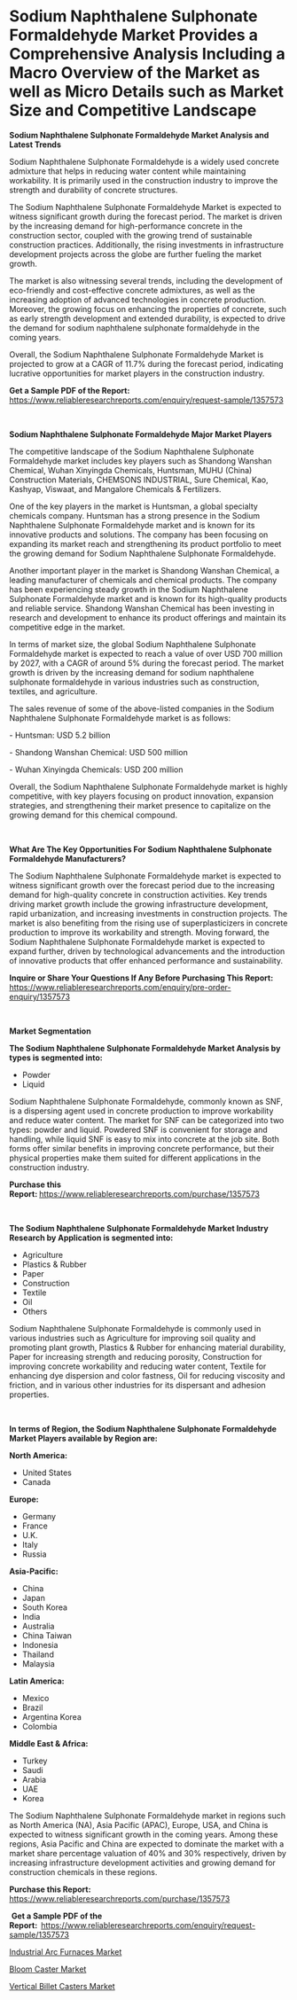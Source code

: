 <p><h1>Sodium Naphthalene Sulphonate Formaldehyde Market Provides a Comprehensive Analysis Including a Macro Overview of the Market as well as Micro Details such as Market Size and Competitive Landscape</h1></p><p><strong>Sodium Naphthalene Sulphonate Formaldehyde Market Analysis and Latest Trends</strong></p>
<p><p>Sodium Naphthalene Sulphonate Formaldehyde is a widely used concrete admixture that helps in reducing water content while maintaining workability. It is primarily used in the construction industry to improve the strength and durability of concrete structures.</p><p>The Sodium Naphthalene Sulphonate Formaldehyde Market is expected to witness significant growth during the forecast period. The market is driven by the increasing demand for high-performance concrete in the construction sector, coupled with the growing trend of sustainable construction practices. Additionally, the rising investments in infrastructure development projects across the globe are further fueling the market growth.</p><p>The market is also witnessing several trends, including the development of eco-friendly and cost-effective concrete admixtures, as well as the increasing adoption of advanced technologies in concrete production. Moreover, the growing focus on enhancing the properties of concrete, such as early strength development and extended durability, is expected to drive the demand for sodium naphthalene sulphonate formaldehyde in the coming years.</p><p>Overall, the Sodium Naphthalene Sulphonate Formaldehyde Market is projected to grow at a CAGR of 11.7% during the forecast period, indicating lucrative opportunities for market players in the construction industry.</p></p>
<p><strong>Get a Sample PDF of the Report:&nbsp;</strong> <a href="https://www.reliableresearchreports.com/enquiry/request-sample/1357573">https://www.reliableresearchreports.com/enquiry/request-sample/1357573</a></p>
<p>&nbsp;</p>
<p><strong>Sodium Naphthalene Sulphonate Formaldehyde Major Market Players</strong></p>
<p><p>The competitive landscape of the Sodium Naphthalene Sulphonate Formaldehyde market includes key players such as Shandong Wanshan Chemical, Wuhan Xinyingda Chemicals, Huntsman, MUHU (China) Construction Materials, CHEMSONS INDUSTRIAL, Sure Chemical, Kao, Kashyap, Viswaat, and Mangalore Chemicals & Fertilizers.</p><p>One of the key players in the market is Huntsman, a global specialty chemicals company. Huntsman has a strong presence in the Sodium Naphthalene Sulphonate Formaldehyde market and is known for its innovative products and solutions. The company has been focusing on expanding its market reach and strengthening its product portfolio to meet the growing demand for Sodium Naphthalene Sulphonate Formaldehyde.</p><p>Another important player in the market is Shandong Wanshan Chemical, a leading manufacturer of chemicals and chemical products. The company has been experiencing steady growth in the Sodium Naphthalene Sulphonate Formaldehyde market and is known for its high-quality products and reliable service. Shandong Wanshan Chemical has been investing in research and development to enhance its product offerings and maintain its competitive edge in the market.</p><p>In terms of market size, the global Sodium Naphthalene Sulphonate Formaldehyde market is expected to reach a value of over USD 700 million by 2027, with a CAGR of around 5% during the forecast period. The market growth is driven by the increasing demand for sodium naphthalene sulphonate formaldehyde in various industries such as construction, textiles, and agriculture.</p><p>The sales revenue of some of the above-listed companies in the Sodium Naphthalene Sulphonate Formaldehyde market is as follows:</p><p>- Huntsman: USD 5.2 billion</p><p>- Shandong Wanshan Chemical: USD 500 million</p><p>- Wuhan Xinyingda Chemicals: USD 200 million</p><p>Overall, the Sodium Naphthalene Sulphonate Formaldehyde market is highly competitive, with key players focusing on product innovation, expansion strategies, and strengthening their market presence to capitalize on the growing demand for this chemical compound.</p></p>
<p>&nbsp;</p>
<p><strong>What Are The Key Opportunities For Sodium Naphthalene Sulphonate Formaldehyde Manufacturers?</strong></p>
<p><p>The Sodium Naphthalene Sulphonate Formaldehyde market is expected to witness significant growth over the forecast period due to the increasing demand for high-quality concrete in construction activities. Key trends driving market growth include the growing infrastructure development, rapid urbanization, and increasing investments in construction projects. The market is also benefiting from the rising use of superplasticizers in concrete production to improve its workability and strength. Moving forward, the Sodium Naphthalene Sulphonate Formaldehyde market is expected to expand further, driven by technological advancements and the introduction of innovative products that offer enhanced performance and sustainability.</p></p>
<p><strong>Inquire or Share Your Questions If Any Before Purchasing This Report:</strong> <a href="https://www.reliableresearchreports.com/enquiry/pre-order-enquiry/1357573">https://www.reliableresearchreports.com/enquiry/pre-order-enquiry/1357573</a></p>
<p>&nbsp;</p>
<p><strong>Market Segmentation</strong></p>
<p><strong>The Sodium Naphthalene Sulphonate Formaldehyde Market Analysis by types is segmented into:</strong></p>
<p><ul><li>Powder</li><li>Liquid</li></ul></p>
<p><p>Sodium Naphthalene Sulphonate Formaldehyde, commonly known as SNF, is a dispersing agent used in concrete production to improve workability and reduce water content. The market for SNF can be categorized into two types: powder and liquid. Powdered SNF is convenient for storage and handling, while liquid SNF is easy to mix into concrete at the job site. Both forms offer similar benefits in improving concrete performance, but their physical properties make them suited for different applications in the construction industry.</p></p>
<p><strong>Purchase this Report:&nbsp;</strong><a href="https://www.reliableresearchreports.com/purchase/1357573">https://www.reliableresearchreports.com/purchase/1357573</a></p>
<p>&nbsp;</p>
<p><strong>The Sodium Naphthalene Sulphonate Formaldehyde Market Industry Research by Application is segmented into:</strong></p>
<p><ul><li>Agriculture</li><li>Plastics & Rubber</li><li>Paper</li><li>Construction</li><li>Textile</li><li>Oil</li><li>Others</li></ul></p>
<p><p>Sodium Naphthalene Sulphonate Formaldehyde is commonly used in various industries such as Agriculture for improving soil quality and promoting plant growth, Plastics & Rubber for enhancing material durability, Paper for increasing strength and reducing porosity, Construction for improving concrete workability and reducing water content, Textile for enhancing dye dispersion and color fastness, Oil for reducing viscosity and friction, and in various other industries for its dispersant and adhesion properties.</p></p>
<p>&nbsp;</p>
<p><strong>In terms of Region, the Sodium Naphthalene Sulphonate Formaldehyde Market Players available by Region are:</strong></p>
<p>
    <p> <strong> North America: </strong>
        <ul>
            <li>United States</li>
            <li>Canada</li>
        </ul>
        </p> 
    <p> <strong> Europe: </strong>
        <ul>
            <li>Germany</li>
            <li>France</li>
            <li>U.K.</li>
            <li>Italy</li>
            <li>Russia</li>
        </ul>
        </p> 
    <p> <strong> Asia-Pacific: </strong>
        <ul>
            <li>China</li>
            <li>Japan</li>
            <li>South Korea</li>
            <li>India</li>
            <li>Australia</li>
            <li>China Taiwan</li>
            <li>Indonesia</li>
            <li>Thailand</li>
            <li>Malaysia</li>
        </ul>
        </p> 
    <p> <strong> Latin America: </strong>
        <ul>
            <li>Mexico</li>
            <li>Brazil</li>
            <li>Argentina Korea</li>
            <li>Colombia</li>
        </ul>
        </p> 
    <p> <strong> Middle East & Africa: </strong>
        <ul>
            <li>Turkey</li>
            <li>Saudi</li>
            <li>Arabia</li>
            <li>UAE</li>
            <li>Korea</li>
        </ul>
    </p>
    </p>
<p><p>The Sodium Naphthalene Sulphonate Formaldehyde market in regions such as North America (NA), Asia Pacific (APAC), Europe, USA, and China is expected to witness significant growth in the coming years. Among these regions, Asia Pacific and China are expected to dominate the market with a market share percentage valuation of 40% and 30% respectively, driven by increasing infrastructure development activities and growing demand for construction chemicals in these regions.</p></p>
<p><strong>Purchase this Report: </strong><a href="https://www.reliableresearchreports.com/purchase/1357573">https://www.reliableresearchreports.com/purchase/1357573</a></p>
<p>&nbsp;<strong>Get a Sample PDF of the Report:&nbsp;&nbsp;</strong><a href="https://www.reliableresearchreports.com/enquiry/request-sample/1357573">https://www.reliableresearchreports.com/enquiry/request-sample/1357573</a></p>
<p><strong></strong></p>
<p><p><a href="https://view.publitas.com/reportprime-1/industrial-arc-furnaces-market-provides-a-comprehensive-analysis-including-a-macro-overview-of-the-market-as-well-as-micro-details-such-as-market-size-and-competitive-landscape/">Industrial Arc Furnaces Market</a></p><p><a href="https://view.publitas.com/reportprime-1/bloom-caster-market-size-global-industry-overview-market-segmentation-and-forecast-2023-to-2030/">Bloom Caster Market</a></p><p><a href="https://view.publitas.com/reportprime-1/vertical-billet-casters-market-analysis-and-market-size-global-industry-overview-market-segmentation-and-forecast-2023-to-2030/">Vertical Billet Casters Market</a></p></p>